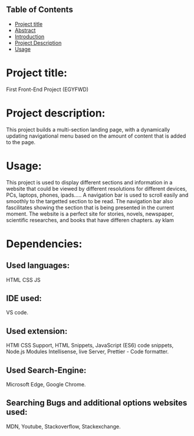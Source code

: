 ## Table of Contents
<ul>
    <li><a href="#protitle">Project title</a></li>
    <li><a href="#abstract">Abstract</a></li>
    <li><a href="#intro">Introduction</a></li>
    <li><a href="#prodesc"> Project Description</a></li>
    <li><a href="#Usage"> Usage </a></li>
</ul>


<a id='protitle'></a>

# Project title: 
First Front-End Project (EGYFWD)

# Project description: 
This project builds a multi-section landing page, with a dynamically updating navigational menu based on the amount of content that is added to the page.

# Usage: 
This project is used to display different sections and information in a website that could be viewed by different resolutions for different devices, PCs, laptops, phones, ipads..... A navigation bar is used to scroll easily and smoothly to the targetted section to be read. The navigation bar also fascilitates showing the section that is being presented in the current moment. The website is a perfect site for stories, novels, newspaper, scientific researches, and books that have differen chapters. 
ay klam 

# Dependencies: 
## Used languages: 
HTML
CSS
JS

## IDE used: 
VS code. 

## Used extension: 
HTMl CSS Support, HTML Snippets, JavaScript (ES6) code snippets, Node.js Modules Intellisense, live Server, Prettier - Code formatter.

## Used Search-Engine: 
Microsoft Edge, Google Chrome. 
    
## Searching Bugs and additional options websites used: 
MDN, Youtube, Stackoverflow, Stackexchange.
    




